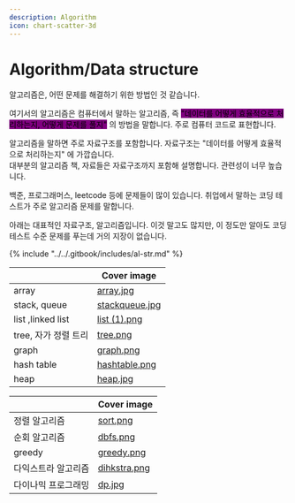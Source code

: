 ```yaml
---
description: Algorithm
icon: chart-scatter-3d
---
```


# Algorithm/Data structure

알고리즘은, 어떤 문제를 해결하기 위한 방법인 것 같습니다.

여기서의 알고리즘은 컴퓨터에서 말하는 알고리즘, 즉 <mark style="background-color:purple;">"데이터를 어떻게 효율적으로 처리하는지, 어떻게 문제를 풀지"</mark> 의 방법을 말합니다. 주로 컴퓨터 코드로 표현합니다.

알고리즘을 말하면 주로 자료구조를 포함합니다. 자료구조는 "데이터를 어떻게 효율적으로 처리하는지" 에 가깝습니다.\
대부분의 알고리즘 책, 자료들은 자료구조까지 포함해 설명합니다. 관련성이 너무 높습니다.

백준, 프로그래머스, leetcode 등에 문제들이 많이 있습니다. 취업에서 말하는 코딩 테스트가 주로 알고리즘 문제를 말합니다.

아래는 대표적인 자료구조, 알고리즘입니다. 이것 말고도 많지만, 이 정도만 알아도 코딩 테스트 수준 문제를 푸는데 거의 지장이 없습니다.

{% include "../../.gitbook/includes/al-str.md" %}

<table data-view="cards"><thead><tr><th></th><th data-hidden data-card-cover data-type="image">Cover image</th></tr></thead><tbody><tr><td>array</td><td><a href="../../.gitbook/assets/array.jpg">array.jpg</a></td></tr><tr><td>stack, queue</td><td><a href="../../.gitbook/assets/stackqueue.jpg">stackqueue.jpg</a></td></tr><tr><td>list ,linked list</td><td><a href="../../.gitbook/assets/list (1).png">list (1).png</a></td></tr><tr><td>tree, 자가 정렬 트리</td><td><a href="../../.gitbook/assets/tree.png">tree.png</a></td></tr><tr><td>graph</td><td><a href="../../.gitbook/assets/graph.png">graph.png</a></td></tr><tr><td>hash table</td><td><a href="../../.gitbook/assets/hashtable.png">hashtable.png</a></td></tr><tr><td>heap</td><td><a href="../../.gitbook/assets/heap.jpg">heap.jpg</a></td></tr></tbody></table>

<table data-view="cards"><thead><tr><th></th><th data-hidden data-card-cover data-type="image">Cover image</th></tr></thead><tbody><tr><td>정렬 알고리즘</td><td><a href="../../.gitbook/assets/sort.png">sort.png</a></td></tr><tr><td>순회 알고리즘</td><td><a href="../../.gitbook/assets/dbfs.png">dbfs.png</a></td></tr><tr><td>greedy</td><td><a href="../../.gitbook/assets/greedy.png">greedy.png</a></td></tr><tr><td>다익스트라 알고리즘</td><td><a href="../../.gitbook/assets/dihkstra.png">dihkstra.png</a></td></tr><tr><td>다이나믹 프로그래밍</td><td><a href="../../.gitbook/assets/dp.jpg">dp.jpg</a></td></tr></tbody></table>
